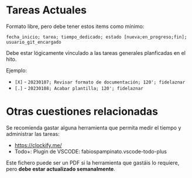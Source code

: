 # Tareas Actuales
Formato libre, pero debe tener estos items como mínimo:

`fecha_inicio; tarea; tiempo_dedicado; estado [nueva;en_progreso;fin]; usuario_git_encargado`

Debe estar lógicamente vinculado a las tareas generales planficadas en el hito.

Ejemplo:

* `[X]` - `20230107; Revisar formato de documentación; 120'; fidelaznar`
* `[.]` - `20230108; Acabar plantilla; 120'; fidelaznar`

# Otras cuestiones relacionadas
Se recomienda gastar alguna herramienta que permita medir el tiempo y administrar las tareas:

* https://clockify.me/
* Todo+: Plugin de VSCODE: fabiospampinato.vscode-todo-plus

Este fichero puede ser un PDF si la herramienta que gastáis lo requiere, pero **debe estar actualizado semanalmente**.